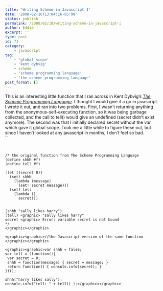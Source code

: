 ```yaml
---
title: 'Writing Scheme in Javascript I'
date: '2008-02-10T13:04:16-05:00'
status: publish
permalink: /2008/02/10/writing-scheme-in-javascript-i
author: Eddie
excerpt: ''
type: post
id: 71
category:
    - javascript
tag:
    - 'global scope'
    - 'kent dybvig'
    - scheme
    - 'scheme programming language'
    - 'the scheme programming language'
post_format: []
---
```

This is an interesting little function that I ran across in Kent Dybvig’s *[The Scheme Programming Language](http://www.scheme.com/tspl3/start.html#./start:h9).* I thought I would give it a go in javascript. I wrote it out, and ran into two problems. First, I wasn’t returning anything from the anonymous-self-executing function, so it was being garbage collected, and the call to tell() would give an undefined (secret didn’t exist anymore). The second was that I initially declared secret without the *var* which gave it global scope. Took me a little while to figure these out, but since I haven’t looked at any javascript in months, I don’t feel so bad.  
``

```


/* the original function from The Scheme Programming Language
(define shhh #f)
(define tell #f)

(let ((secret 0))
  (set! shhh
    (lambda (message)
      (set! secret message)))
  (set! tell
    (lambda ()
      secret)))
```

```

(shhh "sally likes harry")
(tell) <graphic> "sally likes harry"
secret <graphic> Error: variable secret is not bound
*/
</graphic></graphic>
```

```
<graphic><graphic>//the Javascript version of the same function
</graphic></graphic>
```

```
<graphic><graphic>var shhh = false;
var tell = (function(){
 var secret = 0;
 shhh = function(message) { secret = message; }
 return function() { console.info(secret); }
})();

shhh("harry likes sally");
console.info("tell: " + tell() );</graphic></graphic>
```